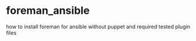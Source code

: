 # foreman_ansible
how to install foreman for ansible without puppet and required tested plugin files 
